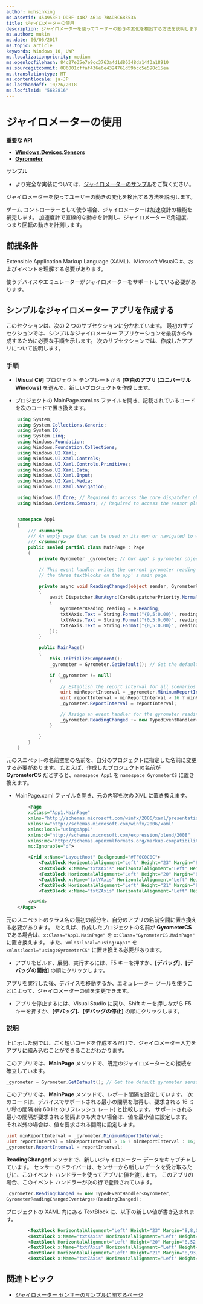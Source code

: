 ```yaml
---
author: muhsinking
ms.assetid: 454953E1-DD8F-44B7-A614-7BAD8C683536
title: ジャイロメーターの使用
description: ジャイロメーターを使ってユーザーの動きの変化を検出する方法を説明します。
ms.author: mukin
ms.date: 06/06/2017
ms.topic: article
keywords: Windows 10, UWP
ms.localizationpriority: medium
ms.openlocfilehash: 84c27e35e7e9cc3763a4d1d86348da14f3a18910
ms.sourcegitcommit: 086001cffaf436e6e4324761d59bcc5e598c15ea
ms.translationtype: MT
ms.contentlocale: ja-JP
ms.lasthandoff: 10/26/2018
ms.locfileid: "5682816"
---
```

# <a name="use-the-gyrometer"></a>ジャイロメーターの使用


**重要な API**

-   [**Windows.Devices.Sensors**](https://msdn.microsoft.com/library/windows/apps/BR206408)
-   [**Gyrometer**](https://msdn.microsoft.com/library/windows/apps/BR225718)

**サンプル**

-   より完全な実装については、[ジャイロメーターのサンプル](https://github.com/Microsoft/Windows-universal-samples/tree/master/Samples/gyrometer)をご覧ください。

ジャイロメーターを使ってユーザーの動きの変化を検出する方法を説明します。

ゲーム コントローラーとして使う場合、ジャイロメーターは加速度計の機能を補完します。 加速度計で直線的な動きを計測し、ジャイロメーターで角速度、つまり回転の動きを計測します。

## <a name="prerequisites"></a>前提条件

Extensible Application Markup Language (XAML)、Microsoft VisualC \#、およびイベントを理解する必要があります。

使うデバイスやエミュレーターがジャイロメーターをサポートしている必要があります。

## <a name="create-a-simple-gyrometer-app"></a>シンプルなジャイロメーター アプリを作成する

このセクションは、次の 2 つのサブセクションに分かれています。 最初のサブセクションでは、シンプルなジャイロメーター アプリケーションを最初から作成するために必要な手順を示します。 次のサブセクションでは、作成したアプリについて説明します。

###  <a name="instructions"></a>手順

-   **[Visual C#]** プロジェクト テンプレートから **[空白のアプリ (ユニバーサル Windows]** を選んで、新しいプロジェクトを作成します。

-   プロジェクトの MainPage.xaml.cs ファイルを開き、記載されているコードを次のコードで置き換えます。

```csharp
    using System;
    using System.Collections.Generic;
    using System.IO;
    using System.Linq;
    using Windows.Foundation;
    using Windows.Foundation.Collections;
    using Windows.UI.Xaml;
    using Windows.UI.Xaml.Controls;
    using Windows.UI.Xaml.Controls.Primitives;
    using Windows.UI.Xaml.Data;
    using Windows.UI.Xaml.Input;
    using Windows.UI.Xaml.Media;
    using Windows.UI.Xaml.Navigation;

    using Windows.UI.Core; // Required to access the core dispatcher object
    using Windows.Devices.Sensors; // Required to access the sensor platform and the gyrometer


    namespace App1
    {
        /// <summary>
        /// An empty page that can be used on its own or navigated to within a Frame.
        /// </summary>
        public sealed partial class MainPage : Page
        {
            private Gyrometer _gyrometer; // Our app' s gyrometer object

            // This event handler writes the current gyrometer reading to
            // the three textblocks on the app' s main page.

            private async void ReadingChanged(object sender, GyrometerReadingChangedEventArgs e)
            {
                await Dispatcher.RunAsync(CoreDispatcherPriority.Normal, () =>
                {
                    GyrometerReading reading = e.Reading;
                    txtXAxis.Text = String.Format("{0,5:0.00}", reading.AngularVelocityX);
                    txtYAxis.Text = String.Format("{0,5:0.00}", reading.AngularVelocityY);
                    txtZAxis.Text = String.Format("{0,5:0.00}", reading.AngularVelocityZ);
                });
            }

            public MainPage()
            {
                this.InitializeComponent();
                _gyrometer = Gyrometer.GetDefault(); // Get the default gyrometer sensor object

                if (_gyrometer != null)
                {
                    // Establish the report interval for all scenarios
                    uint minReportInterval = _gyrometer.MinimumReportInterval;
                    uint reportInterval = minReportInterval > 16 ? minReportInterval : 16;
                    _gyrometer.ReportInterval = reportInterval;

                    // Assign an event handler for the gyrometer reading-changed event
                    _gyrometer.ReadingChanged += new TypedEventHandler<Gyrometer, GyrometerReadingChangedEventArgs>(ReadingChanged);
                }

            }
        }
    }
```

元のスニペットの名前空間の名前を、自分のプロジェクトに指定した名前に変更する必要があります。 たとえば、作成したプロジェクトの名前が **GyrometerCS** だとすると、`namespace App1` を `namespace GyrometerCS` に置き換えます。

-   MainPage.xaml ファイルを開き、元の内容を次の XML に置き換えます。

```xml
        <Page
        x:Class="App1.MainPage"
        xmlns="http://schemas.microsoft.com/winfx/2006/xaml/presentation"
        xmlns:x="http://schemas.microsoft.com/winfx/2006/xaml"
        xmlns:local="using:App1"
        xmlns:d="http://schemas.microsoft.com/expression/blend/2008"
        xmlns:mc="http://schemas.openxmlformats.org/markup-compatibility/2006"
        mc:Ignorable="d">

        <Grid x:Name="LayoutRoot" Background="#FF0C0C0C">
            <TextBlock HorizontalAlignment="Left" Height="23" Margin="8,8,0,0" TextWrapping="Wrap" Text="X-Axis:" VerticalAlignment="Top" Width="46" Foreground="#FFFDFDFD"/>
            <TextBlock x:Name="txtXAxis" HorizontalAlignment="Left" Height="23" Margin="67,8,0,0" TextWrapping="Wrap" VerticalAlignment="Top" Width="88" Foreground="#FFFDFAFA"/>
            <TextBlock HorizontalAlignment="Left" Height="20" Margin="8,52,0,0" TextWrapping="Wrap" Text="Y Axis:" VerticalAlignment="Top" Width="46" Foreground="White"/>
            <TextBlock x:Name="txtYAxis" HorizontalAlignment="Left" Height="24" Margin="54,48,0,0" TextWrapping="Wrap" VerticalAlignment="Top" Width="80" Foreground="#FFFBFBFB"/>
            <TextBlock HorizontalAlignment="Left" Height="21" Margin="8,93,0,0" TextWrapping="Wrap" Text="Z Axis:" VerticalAlignment="Top" Width="46" Foreground="#FFFEFBFB"/>
            <TextBlock x:Name="txtZAxis" HorizontalAlignment="Left" Height="21" Margin="54,93,0,0" TextWrapping="Wrap" VerticalAlignment="Top" Width="63" Foreground="#FFF8F3F3"/>

        </Grid>
    </Page>
```

元のスニペットのクラス名の最初の部分を、自分のアプリの名前空間に置き換える必要があります。 たとえば、作成したプロジェクトの名前が **GyrometerCS** である場合は、`x:Class="App1.MainPage"` を `x:Class="GyrometerCS.MainPage"` に置き換えます。 また、`xmlns:local="using:App1"` を `xmlns:local="using:GyrometerCS"` に置き換える必要があります。

-   アプリをビルド、展開、実行するには、F5 キーを押すか、**[デバッグ]**、**[デバッグの開始]** の順にクリックします。

アプリを実行した後、デバイスを移動するか、エミュレーター ツールを使うことによって、ジャイロメーターの値を変更できます。

-   アプリを停止するには、Visual Studio に戻り、Shift キーを押しながら F5 キーを押すか、**[デバッグ]**、**[デバッグの停止]** の順にクリックします。

###  <a name="explanation"></a>説明

上に示した例では、ごく短いコードを作成するだけで、ジャイロメーター入力をアプリに組み込むことができることがわかります。

このアプリでは、**MainPage** メソッドで、既定のジャイロメーターとの接続を確立しています。

```csharp
_gyrometer = Gyrometer.GetDefault(); // Get the default gyrometer sensor object
```

このアプリでは、**MainPage** メソッドで、レポート間隔を設定しています。 次のコードは、デバイスでサポートされる最小の間隔を取得し、要求される 16 ミリ秒の間隔 (約 60 Hz のリフレッシュ レート) と比較します。 サポートされる最小の間隔が要求される間隔よりも大きい場合は、値を最小値に設定します。 それ以外の場合は、値を要求される間隔に設定します。

```csharp
uint minReportInterval = _gyrometer.MinimumReportInterval;
uint reportInterval = minReportInterval > 16 ? minReportInterval : 16;
_gyrometer.ReportInterval = reportInterval;
```

**ReadingChanged** メソッドで、新しいジャイロメーター データをキャプチャしています。 センサーのドライバーは、センサーから新しいデータを受け取るたびに、このイベント ハンドラーを使ってアプリに値を渡します。 このアプリの場合、このイベント ハンドラーが次の行で登録されています。

```csharp
_gyrometer.ReadingChanged += new TypedEventHandler<Gyrometer,
GyrometerReadingChangedEventArgs>(ReadingChanged);
```

プロジェクトの XAML 内にある TextBlock に、以下の新しい値が書き込まれます。

```xml
        <TextBlock HorizontalAlignment="Left" Height="23" Margin="8,8,0,0" TextWrapping="Wrap" Text="X-Axis:" VerticalAlignment="Top" Width="46" Foreground="#FFFDFDFD"/>
        <TextBlock x:Name="txtXAxis" HorizontalAlignment="Left" Height="23" Margin="67,8,0,0" TextWrapping="Wrap" VerticalAlignment="Top" Width="88" Foreground="#FFFDFAFA"/>
        <TextBlock HorizontalAlignment="Left" Height="20" Margin="8,52,0,0" TextWrapping="Wrap" Text="Y Axis:" VerticalAlignment="Top" Width="46" Foreground="White"/>
        <TextBlock x:Name="txtYAxis" HorizontalAlignment="Left" Height="24" Margin="54,48,0,0" TextWrapping="Wrap" VerticalAlignment="Top" Width="80" Foreground="#FFFBFBFB"/>
        <TextBlock HorizontalAlignment="Left" Height="21" Margin="8,93,0,0" TextWrapping="Wrap" Text="Z Axis:" VerticalAlignment="Top" Width="46" Foreground="#FFFEFBFB"/>
        <TextBlock x:Name="txtZAxis" HorizontalAlignment="Left" Height="21" Margin="54,93,0,0" TextWrapping="Wrap" VerticalAlignment="Top" Width="63" Foreground="#FFF8F3F3"/>
```

 ## <a name="related-topics"></a>関連トピック

* [ジャイロメーター センサーのサンプルに関するページ](http://go.microsoft.com/fwlink/p/?linkid=241379)
